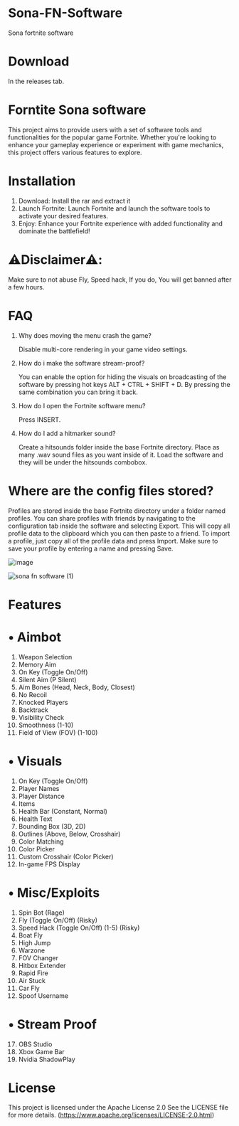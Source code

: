 # Sona-FN-Software
Sona fortnite software

# Download
In the releases tab.

# Forntite Sona software
This project aims to provide users with a set of software tools and functionalities for the popular game Fortnite. Whether you're looking to enhance your gameplay experience or experiment with game mechanics, this project offers various features to explore.

# Installation
1. Download: Install the rar and extract it
2. Launch Fortnite: Launch Fortnite and launch the software tools to activate your desired features.
3. Enjoy: Enhance your Fortnite experience with added functionality and dominate the battlefield!

# ⚠️Disclaimer⚠️: 
Make sure to not abuse Fly, Speed hack, If you do, You will get banned after a few hours.




# FAQ
1. Why does moving the menu crash the game?
   
   Disable multi-core rendering in your game video settings.

3. How do i make the software stream-proof?
   
   You can enable the option for hiding the visuals on broadcasting of the software by pressing hot keys ALT + CTRL + SHIFT + D. By pressing the same combination you can bring it back.

4. How do I open the Fortnite software menu?

   Press INSERT.

6. How do I add a hitmarker sound?
   
   Create a hitsounds folder inside the base Fortnite directory. Place as many .wav sound files as you want inside of it. Load the software and they will be under the hitsounds combobox.

# Where are the config files stored?
Profiles are stored inside the base Fortnite directory under a folder named profiles. You can share profiles with friends by navigating to the configuration tab inside the software and selecting Export. This will copy all profile data to the clipboard which you can then paste to a friend. To import a profile, just copy all of the profile data and press Import. Make sure to save your profile by entering a name and pressing Save.

![image](https://github.com/user-attachments/assets/99a284c7-9b79-41e8-a358-dc76e5afd803)


![sona fn software (1)](https://github.com/user-attachments/assets/624c4f5a-42c6-4050-8626-1b22e680e9cc)

# Features
# •  Aimbot
1. Weapon Selection
2. Memory Aim
3. On Key (Toggle On/Off)
4.  Silent Aim (P Silent)
5. Aim Bones (Head, Neck, Body, Closest)
6. No Recoil
7. Knocked Players
8. Backtrack
9. Visibility Check
10. Smoothness (1-10)
11. Field of View (FOV) (1-100)


# • Visuals
1. On Key (Toggle On/Off)
3. Player Names
4. Player Distance
5. Items
6. Health Bar (Constant, Normal)
7. Health Text
8. Bounding Box (3D, 2D)
9. Outlines (Above, Below, Crosshair)
10. Color Matching
11. Color Picker
12. Custom Crosshair (Color Picker)
13. In-game FPS Display


# • Misc/Exploits
1. Spin Bot (Rage)
2. Fly (Toggle On/Off) (Risky)
3. Speed Hack (Toggle On/Off) (1-5) (Risky)
4. Boat Fly
8. High Jump
9. Warzone
10. FOV Changer
11. Hitbox Extender
12. Rapid Fire
13. Air Stuck
14. Car Fly
15. Spoof Username


# • Stream Proof
17. OBS Studio
18. Xbox Game Bar
19. Nvidia ShadowPlay


# License
This project is licensed under the Apache License 2.0 See the LICENSE file for more details. (https://www.apache.org/licenses/LICENSE-2.0.html)

